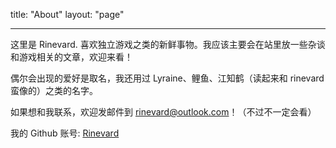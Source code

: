 title: "About"
layout: "page"

---

这里是 Rinevard. 喜欢独立游戏之类的新鲜事物。我应该主要会在站里放一些杂谈和游戏相关的文章，欢迎来看！

偶尔会出现的爱好是取名，我还用过 Lyraine、鲤鱼、江知鹤（读起来和 rinevard 蛮像的）之类的名字。

如果想和我联系，欢迎发邮件到 rinevard@outlook.com！（不过不一定会看）

我的 Github 账号: [Rinevard](https://github.com/rinevard)
